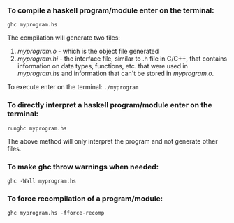 ### To compile a haskell program/module enter on the terminal:

<code>ghc myprogram.hs</code>

The compilation will generate two files:
1. *myprogram.o* - which is the object file generated
2. *myprogram.hi* - the interface file, similar to .h file in C/C++, that contains information on data types, functions, etc. that were used in *myprogram.hs*
   and information that can't be stored in *myprogram.o*.

To execute enter on the terminal: <code>./myprogram</code>

### To directly interpret a haskell program/module enter on the terminal:

<code>runghc myprogram.hs</code>

The above method will only interpret the program and not generate other files.

### To make ghc throw warnings when needed:

<code>ghc -Wall myprogram.hs</code>

### To force recompilation of a program/module:

<code>ghc myprogram.hs -fforce-recomp</code>
